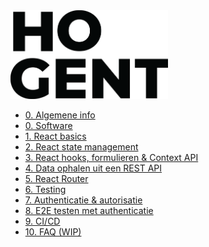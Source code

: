 <!-- markdownlint-disable first-line-heading -->

<img src="./images/HOGENT_Logo.png" alt="HOGENT logo" width="50%" />
<br/>

- [0. Algemene info](./0-intro/situering.md)
- [0. Software](./0-intro/software.md)
- [1. React basics](./1-react_basics/index.md)
- [2. React state management](./2-react_state/index.md)
- [3. React hooks, formulieren & Context API](./3-react_hooks/index.md)
- [4. Data ophalen uit een REST API](./4-api/index.md)
- [5. React Router](./5-react_router/index.md)
- [6. Testing](./6-react_testing/index.md)
- [7. Authenticatie & autorisatie](./7-auth/index.md)
- [8. E2E testen met authenticatie](./8-auth_testing/index.md)
- [9. CI/CD](./9-cicd/index.md)
- [10. FAQ (WIP)](./10_faq/index.md)
